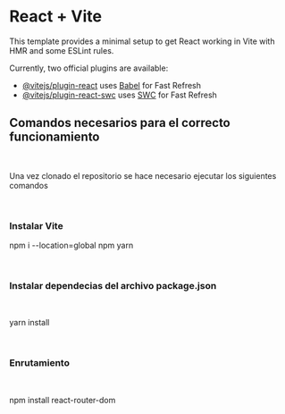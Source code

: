 # React + Vite

This template provides a minimal setup to get React working in Vite with HMR and some ESLint rules.

Currently, two official plugins are available:

- [@vitejs/plugin-react](https://github.com/vitejs/vite-plugin-react/blob/main/packages/plugin-react/README.md) uses [Babel](https://babeljs.io/) for Fast Refresh
- [@vitejs/plugin-react-swc](https://github.com/vitejs/vite-plugin-react-swc) uses [SWC](https://swc.rs/) for Fast Refresh


<h2>Comandos necesarios para el correcto funcionamiento</h2></br>
<p>Una vez clonado el repositorio se hace necesario ejecutar los siguientes comandos</p></br>
<h3>Instalar Vite</h3>
<p>npm i --location=global npm yarn</p></br>
<h3>Instalar dependecias del archivo package.json</h3></br>
<p>yarn install</p></br>
<h3>Enrutamiento</h3></br>
<p>npm install react-router-dom</p>
